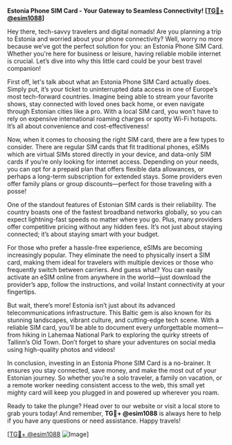 **Estonia Phone SIM Card - Your Gateway to Seamless Connectivity! [[TG💪+ @esim1088](https://t.me/s/esim1088)]**

Hey there, tech-savvy travelers and digital nomads! Are you planning a trip to Estonia and worried about your phone connectivity? Well, worry no more because we’ve got the perfect solution for you: an Estonia Phone SIM Card. Whether you're here for business or leisure, having reliable mobile internet is crucial. Let’s dive into why this little card could be your best travel companion!

First off, let's talk about what an Estonia Phone SIM Card actually does. Simply put, it’s your ticket to uninterrupted data access in one of Europe’s most tech-forward countries. Imagine being able to stream your favorite shows, stay connected with loved ones back home, or even navigate through Estonian cities like a pro. With a local SIM card, you won’t have to rely on expensive international roaming charges or spotty Wi-Fi hotspots. It’s all about convenience and cost-effectiveness!

Now, when it comes to choosing the right SIM card, there are a few types to consider. There are regular SIM cards that fit traditional phones, eSIMs which are virtual SIMs stored directly in your device, and data-only SIM cards if you’re only looking for internet access. Depending on your needs, you can opt for a prepaid plan that offers flexible data allowances, or perhaps a long-term subscription for extended stays. Some providers even offer family plans or group discounts—perfect for those traveling with a posse!

One of the standout features of Estonian SIM cards is their reliability. The country boasts one of the fastest broadband networks globally, so you can expect lightning-fast speeds no matter where you go. Plus, many providers offer competitive pricing without any hidden fees. It’s not just about staying connected; it’s about staying smart with your budget.

For those who prefer a hassle-free experience, eSIMs are becoming increasingly popular. They eliminate the need to physically insert a SIM card, making them ideal for travelers with multiple devices or those who frequently switch between carriers. And guess what? You can easily activate an eSIM online from anywhere in the world—just download the provider’s app, follow the instructions, and voila! Instant connectivity at your fingertips.

But wait, there’s more! Estonia isn’t just about its advanced telecommunications infrastructure. This Baltic gem is also known for its stunning landscapes, vibrant culture, and cutting-edge tech scene. With a reliable SIM card, you’ll be able to document every unforgettable moment—from hiking in Lahemaa National Park to exploring the quirky streets of Tallinn’s Old Town. Don’t forget to share your adventures on social media using high-quality photos and videos!

In conclusion, investing in an Estonia Phone SIM Card is a no-brainer. It ensures you stay connected, save money, and make the most out of your Estonian journey. So whether you’re a solo traveler, a family on vacation, or a remote worker needing consistent access to the web, this small yet mighty card will keep you plugged in and powered up wherever you roam.

Ready to take the plunge? Head over to our website or visit a local store to grab yours today! And remember, **TG💪+ @esim1088** is always here to help if you have any questions or need assistance. Happy travels!

[[TG💪+ @esim1088](https://t.me/s/esim1088) ![Image](https://i.postimg.cc/Y0z9fWf4/image.png)]
